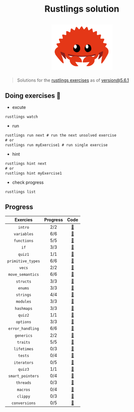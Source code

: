 <h1 align="center">
  <div>Rustlings solution</div><br>
  <img src="logo.png" alt="rust" width="200">
</h1>

<div align="center">

</div>

> Solutions for the [rustlings exercises](https://github.com/rust-lang/rustlings) as of version@5.6.1

## Doing exercises 🏃

- excute

```shell
rustlings watch
```

- run

```shell
rustlings run next # run the next unsolved exercise
# or
rustlings run myExercise1 # run single exercise
```

- hint

```shell
rustlings hint next
# or
rustlings hint myExercise1
```

- check progress

```shell
rustlings list
```

## Progress

|     Exercies      | Progress |                                              Code                                               |
|:-----------------:|:--------:|:-----------------------------------------------------------------------------------------------:|
|      `intro`      |   2/2    |      [:link:](https://github.com/igefined/rustlings-solution/tree/main/exercises/00_intro)      |
|    `variables`    |   6/6    |    [:link:](https://github.com/igefined/rustlings-solution/tree/main/exercises/01_variables)    |
|    `functions`    |   5/5    |    [:link:](https://github.com/igefined/rustlings-solution/tree/main/exercises/02_functions)    |
|       `if`        |   3/3    |       [:link:](https://github.com/igefined/rustlings-solution/tree/main/exercises/03_if)        |
|      `quiz1`      |   1/1    |      [:link:](https://github.com/igefined/rustlings-solution/tree/main/exercises/quiz1.rs)      |
| `primitive_types` |   6/6    | [:link:](https://github.com/igefined/rustlings-solution/tree/main/exercises/04_primitive_types) |
|      `vecs`       |   2/2    |      [:link:](https://github.com/igefined/rustlings-solution/tree/main/exercises/05_vecs)       |
| `move_semantics`  |   6/6    | [:link:](https://github.com/igefined/rustlings-solution/tree/main/exercises/06_move_semantics)  |
|     `structs`     |   3/3    |     [:link:](https://github.com/igefined/rustlings-solution/tree/main/exercises/07_structs)     |
|      `enums`      |   3/3    |      [:link:](https://github.com/igefined/rustlings-solution/tree/main/exercises/08_enums)      |
|     `strings`     |   4/4    |     [:link:](https://github.com/igefined/rustlings-solution/tree/main/exercises/09_strings)     |
|     `modules`     |   3/3    |     [:link:](https://github.com/igefined/rustlings-solution/tree/main/exercises/10_modules)     |
|    `hashmaps`     |   3/3    |    [:link:](https://github.com/igefined/rustlings-solution/tree/main/exercises/11_hashmaps)     |
|      `quiz2`      |   1/1    |      [:link:](https://github.com/igefined/rustlings-solution/tree/main/exercises/quiz2.rs)      |
|     `options`     |   3/3    |     [:link:](https://github.com/igefined/rustlings-solution/tree/main/exercises/12_options)     |
| `error_handling`  |   6/6    | [:link:](https://github.com/igefined/rustlings-solution/tree/main/exercises/13_error_handling)  |
|    `generics`     |   2/2    |    [:link:](https://github.com/igefined/rustlings-solution/tree/main/exercises/14_generics)     |
|     `traits`      |   5/5    |     [:link:](https://github.com/igefined/rustlings-solution/tree/main/exercises/15_traits)      |
|    `lifetimes`    |   0/3    |    [:link:](https://github.com/igefined/rustlings-solution/tree/main/exercises/16_lifetimes)    |
|      `tests`      |   0/4    |      [:link:](https://github.com/igefined/rustlings-solution/tree/main/exercises/17_tests)      |
|    `iterators`    |   0/5    |    [:link:](https://github.com/igefined/rustlings-solution/tree/main/exercises/18_iterators)    |
|      `quiz3`      |   1/1    |      [:link:](https://github.com/igefined/rustlings-solution/tree/main/exercises/quiz3.rs)      |
| `smart_pointers`  |   0/4    | [:link:](https://github.com/igefined/rustlings-solution/tree/main/exercises/19_smart_pointers)  |
|     `threads`     |   0/3    |     [:link:](https://github.com/igefined/rustlings-solution/tree/main/exercises/20_threads)     |
|     `macros`      |   0/4    |     [:link:](https://github.com/igefined/rustlings-solution/tree/main/exercises/21_macros)      |
|     `clippy`      |   0/3    |     [:link:](https://github.com/igefined/rustlings-solution/tree/main/exercises/22_clippy)      |
|   `conversions`   |   0/5    |   [:link:](https://github.com/igefined/rustlings-solution/tree/main/exercises/23_conversions)   |